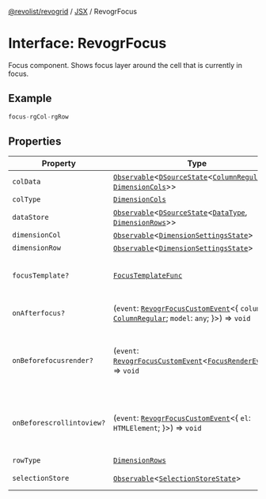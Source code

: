[@revolist/revogrid](README.md) / [JSX](Namespace.JSX.md) / RevogrFocus

# Interface: RevogrFocus

Focus component. Shows focus layer around the cell that is currently in focus.

## Example

```ts
focus-rgCol-rgRow
```

## Properties

| Property | Type | Description | Defined in |
| ------ | ------ | ------ | ------ |
| `colData` | [`Observable`](TypeAlias.Observable.md)\<[`DSourceState`](TypeAlias.DSourceState.md)\<[`ColumnRegular`](Interface.ColumnRegular.md), [`DimensionCols`](TypeAlias.DimensionCols.md)\>\> | Column source | [src/components.d.ts:1689](https://github.com/revolist/revogrid/blob/baf80d21081b40195ffd6e11abd1249f2fd26dae/src/components.d.ts#L1689) |
| `colType` | [`DimensionCols`](TypeAlias.DimensionCols.md) | Column type | [src/components.d.ts:1693](https://github.com/revolist/revogrid/blob/baf80d21081b40195ffd6e11abd1249f2fd26dae/src/components.d.ts#L1693) |
| `dataStore` | [`Observable`](TypeAlias.Observable.md)\<[`DSourceState`](TypeAlias.DSourceState.md)\<[`DataType`](TypeAlias.DataType.md), [`DimensionRows`](TypeAlias.DimensionRows.md)\>\> | Data rows source | [src/components.d.ts:1697](https://github.com/revolist/revogrid/blob/baf80d21081b40195ffd6e11abd1249f2fd26dae/src/components.d.ts#L1697) |
| `dimensionCol` | [`Observable`](TypeAlias.Observable.md)\<[`DimensionSettingsState`](Interface.DimensionSettingsState.md)\> | Dimension settings X | [src/components.d.ts:1701](https://github.com/revolist/revogrid/blob/baf80d21081b40195ffd6e11abd1249f2fd26dae/src/components.d.ts#L1701) |
| `dimensionRow` | [`Observable`](TypeAlias.Observable.md)\<[`DimensionSettingsState`](Interface.DimensionSettingsState.md)\> | Dimension settings Y | [src/components.d.ts:1705](https://github.com/revolist/revogrid/blob/baf80d21081b40195ffd6e11abd1249f2fd26dae/src/components.d.ts#L1705) |
| `focusTemplate?` | [`FocusTemplateFunc`](TypeAlias.FocusTemplateFunc.md) | Focus template custom function. Can be used to render custom focus layer. | [src/components.d.ts:1709](https://github.com/revolist/revogrid/blob/baf80d21081b40195ffd6e11abd1249f2fd26dae/src/components.d.ts#L1709) |
| `onAfterfocus?` | (`event`: [`RevogrFocusCustomEvent`](Interface.RevogrFocusCustomEvent.md)\<\{ `column`: [`ColumnRegular`](Interface.ColumnRegular.md); `model`: `any`; \}\>) => `void` | Used to setup properties after focus was rendered | [src/components.d.ts:1713](https://github.com/revolist/revogrid/blob/baf80d21081b40195ffd6e11abd1249f2fd26dae/src/components.d.ts#L1713) |
| `onBeforefocusrender?` | (`event`: [`RevogrFocusCustomEvent`](Interface.RevogrFocusCustomEvent.md)\<[`FocusRenderEvent`](Interface.FocusRenderEvent.md)\>) => `void` | Before focus render event. Can be prevented by event.preventDefault(). If preventDefault used slot will be rendered. | [src/components.d.ts:1720](https://github.com/revolist/revogrid/blob/baf80d21081b40195ffd6e11abd1249f2fd26dae/src/components.d.ts#L1720) |
| `onBeforescrollintoview?` | (`event`: [`RevogrFocusCustomEvent`](Interface.RevogrFocusCustomEvent.md)\<\{ `el`: `HTMLElement`; \}\>) => `void` | Before focus changed verify if it's in view and scroll viewport into this view Can be prevented by event.preventDefault() | [src/components.d.ts:1724](https://github.com/revolist/revogrid/blob/baf80d21081b40195ffd6e11abd1249f2fd26dae/src/components.d.ts#L1724) |
| `rowType` | [`DimensionRows`](TypeAlias.DimensionRows.md) | Row type | [src/components.d.ts:1728](https://github.com/revolist/revogrid/blob/baf80d21081b40195ffd6e11abd1249f2fd26dae/src/components.d.ts#L1728) |
| `selectionStore` | [`Observable`](TypeAlias.Observable.md)\<[`SelectionStoreState`](TypeAlias.SelectionStoreState.md)\> | Selection, range, focus for selection | [src/components.d.ts:1732](https://github.com/revolist/revogrid/blob/baf80d21081b40195ffd6e11abd1249f2fd26dae/src/components.d.ts#L1732) |
